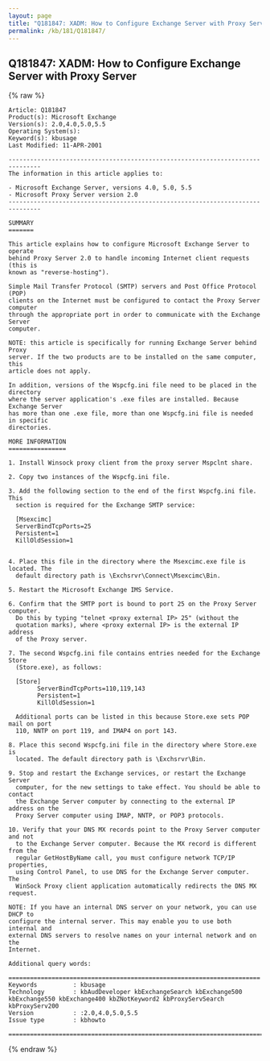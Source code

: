 ```yaml
---
layout: page
title: "Q181847: XADM: How to Configure Exchange Server with Proxy Server"
permalink: /kb/181/Q181847/
---
```


## Q181847: XADM: How to Configure Exchange Server with Proxy Server

{% raw %}

	Article: Q181847
	Product(s): Microsoft Exchange
	Version(s): 2.0,4.0,5.0,5.5
	Operating System(s): 
	Keyword(s): kbusage
	Last Modified: 11-APR-2001
	
	-------------------------------------------------------------------------------
	The information in this article applies to:
	
	- Microsoft Exchange Server, versions 4.0, 5.0, 5.5 
	- Microsoft Proxy Server version 2.0 
	-------------------------------------------------------------------------------
	
	SUMMARY
	=======
	
	This article explains how to configure Microsoft Exchange Server to operate
	behind Proxy Server 2.0 to handle incoming Internet client requests (this is
	known as "reverse-hosting").
	
	Simple Mail Transfer Protocol (SMTP) servers and Post Office Protocol (POP)
	clients on the Internet must be configured to contact the Proxy Server computer
	through the appropriate port in order to communicate with the Exchange Server
	computer.
	
	NOTE: this article is specifically for running Exchange Server behind Proxy
	server. If the two products are to be installed on the same computer, this
	article does not apply.
	
	In addition, versions of the Wspcfg.ini file need to be placed in the directory
	where the server application's .exe files are installed. Because Exchange Server
	has more than one .exe file, more than one Wspcfg.ini file is needed in specific
	directories.
	
	MORE INFORMATION
	================
	
	1. Install Winsock proxy client from the proxy server Mspclnt share.
	
	2. Copy two instances of the Wspcfg.ini file.
	
	3. Add the following section to the end of the first Wspcfg.ini file. This
	  section is required for the Exchange SMTP service:
	
	  [Msexcimc]
	  ServerBindTcpPorts=25
	  Persistent=1
	  KillOldSession=1
	
	
	4. Place this file in the directory where the Msexcimc.exe file is located. The
	  default directory path is \Exchsrvr\Connect\Msexcimc\Bin.
	
	5. Restart the Microsoft Exchange IMS Service.
	
	6. Confirm that the SMTP port is bound to port 25 on the Proxy Server computer.
	  Do this by typing "telnet <proxy external IP> 25" (without the
	  quotation marks), where <proxy external IP> is the external IP address
	  of the Proxy server.
	
	7. The second Wspcfg.ini file contains entries needed for the Exchange Store
	  (Store.exe), as follows:
	
	  [Store]
	        ServerBindTcpPorts=110,119,143
	        Persistent=1
	        KillOldSession=1
	
	  Additional ports can be listed in this because Store.exe sets POP mail on port
	  110, NNTP on port 119, and IMAP4 on port 143.
	
	8. Place this second Wspcfg.ini file in the directory where Store.exe is
	  located. The default directory path is \Exchsrvr\Bin.
	
	9. Stop and restart the Exchange services, or restart the Exchange Server
	  computer, for the new settings to take effect. You should be able to contact
	  the Exchange Server computer by connecting to the external IP address on the
	  Proxy Server computer using IMAP, NNTP, or POP3 protocols.
	
	10. Verify that your DNS MX records point to the Proxy Server computer and not
	  to the Exchange Server computer. Because the MX record is different from the
	  regular GetHostByName call, you must configure network TCP/IP properties,
	  using Control Panel, to use DNS for the Exchange Server computer. The
	  WinSock Proxy client application automatically redirects the DNS MX request.
	
	NOTE: If you have an internal DNS server on your network, you can use DHCP to
	configure the internal server. This may enable you to use both internal and
	external DNS servers to resolve names on your internal network and on the
	Internet.
	
	Additional query words:
	
	======================================================================
	Keywords          : kbusage 
	Technology        : kbAudDeveloper kbExchangeSearch kbExchange500 kbExchange550 kbExchange400 kbZNotKeyword2 kbProxyServSearch kbProxyServ200
	Version           : :2.0,4.0,5.0,5.5
	Issue type        : kbhowto
	
	=============================================================================
	

{% endraw %}
